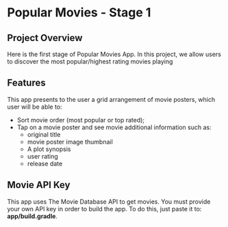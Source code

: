 # Popular Movies - Stage 1

## Project Overview
Here is the first stage of Popular Movies App. In this project, we allow users to discover the most popular/highest rating movies playing

## Features
This app presents to the user a grid arrangement of movie posters, which user will be able to:

 * Sort movie order (most popular or top rated);
 * Tap on a movie poster and see movie additional information such as:
    - original title
    - movie poster image thumbnail
    - A plot synopsis
    - user rating
     - release date
        
## Movie API Key
This app uses The Movie Database API to get movies. You must provide your own API key in order to build the app. To do this, just paste it to:  **app/build.gradle**.   